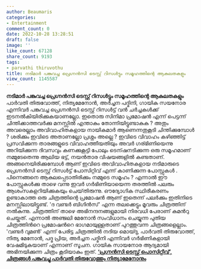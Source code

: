 ```yaml
---
author: Beaumaris
categories:
- Entertainment
comment_count: 0
date: 2022-10-28 13:28:51
draft: false
image: ''
like_count: 67128
share_count: 9193
tags:
- parvathi thiruvothu
title: നടിമാർ പങ്കുവച്ച പ്രെഗ്നൻസി ടെസ്റ്റ് റിസൾട്ടും സമൂഹത്തിന്റെ ആകുലതകളും
view_count: 1145587
---
```


**നടിമാർ പങ്കുവച്ച പ്രെഗ്നൻസി ടെസ്റ്റ് റിസൾട്ടും സമൂഹത്തിന്റെ ആകുലതകളും** പാര്‍വതി തിരുവോത്ത്, നിത്യമേനോന്‍, അര്‍ച്ചന പദ്മിനി, ഗായിക സയനോര എന്നിവർ പങ്കുവച്ച പ്രെഗ്നൻസി ടെസ്റ്റ് റിസൾട്ട് വൻ ചർച്ചകൾക്ക് ഇടനൽകിയിരിക്കുകയാണല്ലോ. ഇതൊരു സിനിമാ പ്രമോഷൻ എന്ന് പെട്ടന്ന് ചിന്തിക്കാത്തവർക്കു മനസ്സിൽ എന്താകും തോന്നിയിട്ടുണ്ടാകുക ? അതും അവരെല്ലാം അവിവാഹിതകളായ നായികമാർ ആണെന്നതുകൂടി ചിന്തിക്കുമ്പോൾ ? ശരിക്കും ഇവിടെ അതാണല്ലോ പ്രശ്നം അല്ലെ ? ഇവിടെ വിവാഹം കഴിഞ്ഞിട്ട് പ്രസവിക്കുന്ന താരങ്ങളുടെ വിവാഹത്തീയതിയും അവർ ഗര്ഭിണിയെന്നു അറിയിക്കുന്ന ദിവസവും കണക്കുകൂട്ടി പോലും ടെന്ഷനടിക്കുന്ന ഒരു സമൂഹമാണ് നമ്മുടേതെന്നു ആലിയ ഭട്ട്, നയൻ‌താര വിഷയങ്ങളിൽ കണ്ടതാണ്. അങ്ങനെയിരിക്കുമ്പോൾ ആണ് ഇവിടെ അവിവാഹിതകളായ നടിമാരുടെ പ്രെഗ്നൻസി ടെസ്റ്റ് റിസൾട്ട് പോസിറ്റിവ് എന്ന് കാണിക്കുന്ന പോസ്റ്റുകൾ . പിന്നെങ്ങനെ ആകുലപ്പെടാതിരിക്കും നമ്മുടെ സമൂഹം ? എന്നാൽ ഈ പോസ്റ്റുകൾക്കു താഴെ വന്നു ഇവർ ഗർഭിണിയായെന്ന തരത്തിൽ പലരും ആശംസകളറിയിക്കുകയും ചെയ്‌തിരുന്നു. ഔദ്യോഗിക സ്ഥിരീകരണം ഉണ്ടാകാത്ത ഒരു ചിത്രത്തിന്റെ പ്രമോഷൻ ആണ് ഇതെന്ന് പലർക്കും ഇതിനിടെ മനസ്സിലായിട്ടുണ്ട്. 'ദ വണ്ടര്‍ ബിഗിന്‍സ്' എന്ന തലക്കെട്ടും മൂവരും ചിത്രത്തിന് നല്‍കുന്നു. ചിത്രത്തിന് താഴെ അഭിനന്ദനങ്ങളുമായി നിരവധി പേരാണ് കമന്‍റു ചെയ്തത്. എന്നാൽ അഞ്ജലി മേനോൻ സംവിധാനം ചെയ്യുന്ന പുതിയ ചിത്രത്തിന്‍റെ പ്രമോഷന്‍റെ ഭാഗമായുള്ളതാണ് പുറത്തുവന്ന ചിത്രങ്ങളെല്ലാം. 'വണ്ടര്‍ വുമണ്‍' എന്ന് പേരിട്ട ചിത്രത്തില്‍ നദിയ മൊയ്ദു, പാർവതി തിരുവോത്ത്, നിത്യ മേനോൻ, പദ്മ പ്രിയ, അർച്ചന പദ്മിനി എന്നിവർ ഗർഭിണികളായി വേഷമിടുകയാണ് എന്നാണ് സൂചന. ഗായിക സായനോര ആദ്യമായി അഭിനയിക്കുന്ന ചിത്രം കൂടിയാകും ഇത്. [**‘പ്രഗ്നന്‍സി ടെസ്റ്റ് പൊസിറ്റീവ്’, ചിത്രങ്ങൾ പങ്കുവച്ചു പാർവതി തിരുവോത്തും നിത്യാമേനോനും**](https://boolokam.com/parvathy-thiruvothu-and-nithya-menen-shares-pic-of-pregnancy-test-positive/)